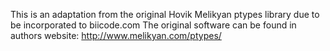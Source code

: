 This is an adaptation from the original Hovik Melikyan ptypes library due to be incorporated to biicode.com
The original software can be found in authors website: http://www.melikyan.com/ptypes/

